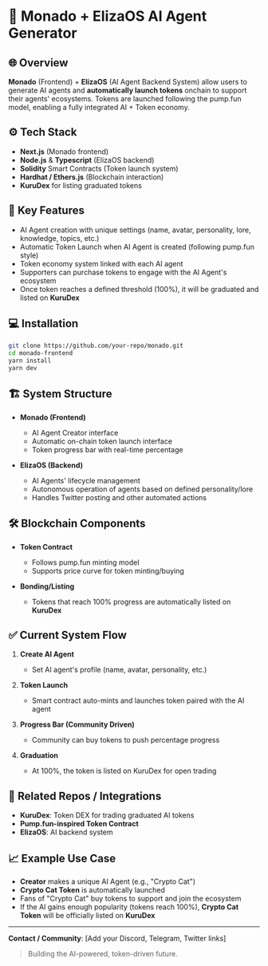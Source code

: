 # 🧠 Monado + ElizaOS AI Agent Generator

## 🌐 Overview

**Monado** (Frontend) + **ElizaOS** (AI Agent Backend System) allow users to generate AI agents and **automatically launch tokens** onchain to support their agents' ecosystems. Tokens are launched following the pump.fun model, enabling a fully integrated AI + Token economy.

## ⚙️ Tech Stack

- **Next.js** (Monado frontend)
- **Node.js** & **Typescript** (ElizaOS backend)
- **Solidity** Smart Contracts (Token launch system)
- **Hardhat / Ethers.js** (Blockchain interaction)
- **KuruDex** for listing graduated tokens

## 🚀 Key Features

- AI Agent creation with unique settings (name, avatar, personality, lore, knowledge, topics, etc.)
- Automatic Token Launch when AI Agent is created (following pump.fun style)
- Token economy system linked with each AI agent
- Supporters can purchase tokens to engage with the AI Agent's ecosystem
- Once token reaches a defined threshold (100%), it will be graduated and listed on **KuruDex**

## 💻 Installation

```bash
git clone https://github.com/your-repo/monado.git
cd monado-frontend
yarn install
yarn dev
```

## 🏗️ System Structure

- **Monado (Frontend)**
  - AI Agent Creator interface
  - Automatic on-chain token launch interface
  - Token progress bar with real-time percentage

- **ElizaOS (Backend)**
  - AI Agents' lifecycle management
  - Autonomous operation of agents based on defined personality/lore
  - Handles Twitter posting and other automated actions

## 🛠️ Blockchain Components

- **Token Contract**
  - Follows pump.fun minting model
  - Supports price curve for token minting/buying

- **Bonding/Listing**
  - Tokens that reach 100% progress are automatically listed on **KuruDex**

## ✅ Current System Flow

1. **Create AI Agent**
   - Set AI agent's profile (name, avatar, personality, etc.)

2. **Token Launch**
   - Smart contract auto-mints and launches token paired with the AI agent

3. **Progress Bar (Community Driven)**
   - Community can buy tokens to push percentage progress

4. **Graduation**
   - At 100%, the token is listed on KuruDex for open trading

## 🔗 Related Repos / Integrations

- **KuruDex**: Token DEX for trading graduated AI tokens
- **Pump.fun-inspired Token Contract**
- **ElizaOS**: AI backend system

## 📈 Example Use Case

- **Creator** makes a unique AI Agent (e.g., "Crypto Cat")
- **Crypto Cat Token** is automatically launched
- Fans of "Crypto Cat" buy tokens to support and join the ecosystem
- If the AI gains enough popularity (tokens reach 100%), **Crypto Cat Token** will be officially listed on **KuruDex**

---

**Contact / Community**: [Add your Discord, Telegram, Twitter links]

> Building the AI-powered, token-driven future.

